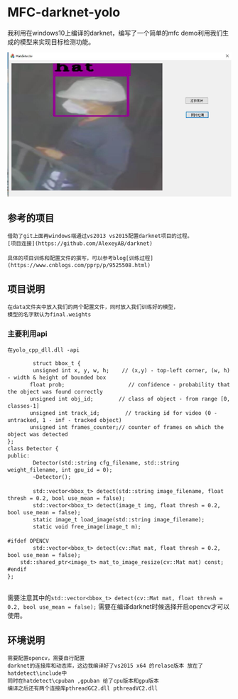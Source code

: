 # MFC-darknet-yolo
我利用在windows10上编译的darknet，编写了一个简单的mfc demo利用我们生成的模型来实现目标检测功能。

![效果图片](https://github.com/QinWinner/MFC-darknet-yolo/blob/master/show.jpg)


## 参考的项目
	借助了git上面再windows端通过vs2013 vs2015配置darknet项目的过程。
	[项目连接](https://github.com/AlexeyAB/darknet)
	
	具体的项目训练和配置文件的撰写，可以参考blog[训练过程](https://www.cnblogs.com/pprp/p/9525508.html)
	
## 项目说明
	在data文件夹中放入我们的两个配置文件，同时放入我们训练好的模型，
	模型的名字默认为final.weights
	
### 主要利用api
	在yolo_cpp_dll.dll -api
```
        struct bbox_t {
    	unsigned int x, y, w, h;    // (x,y) - top-left corner, (w, h) - width & height of bounded box
       float prob;                    // confidence - probability that the object was found correctly
       unsigned int obj_id;        // class of object - from range [0, classes-1]
       unsigned int track_id;        // tracking id for video (0 - untracked, 1 - inf - tracked object)
       unsigned int frames_counter;// counter of frames on which the object was detected
};
class Detector {
public:
        Detector(std::string cfg_filename, std::string weight_filename, int gpu_id = 0);
        ~Detector();

        std::vector<bbox_t> detect(std::string image_filename, float thresh = 0.2, bool use_mean = false);
        std::vector<bbox_t> detect(image_t img, float thresh = 0.2, bool use_mean = false);
        static image_t load_image(std::string image_filename);
        static void free_image(image_t m);

#ifdef OPENCV
        std::vector<bbox_t> detect(cv::Mat mat, float thresh = 0.2, bool use_mean = false);
	std::shared_ptr<image_t> mat_to_image_resize(cv::Mat mat) const;
#endif
};
	
```

需要注意其中的`std::vector<bbox_t> detect(cv::Mat mat, float thresh = 0.2, bool use_mean = false);`
需要在编译darknet时候选择开启opencv才可以使用。





## 环境说明

	需要配置opencv，需要自行配置
	darknet的连接库和动态库，这边我编译好了vs2015 x64 的relase版本 放在了 hatdetect\include中
	同时在hatdetect\cpuban ,gpuban 给了cpu版本和gpu版本
	编译之后还有两个连接库pthreadGC2.dll pthreadVC2.dll
